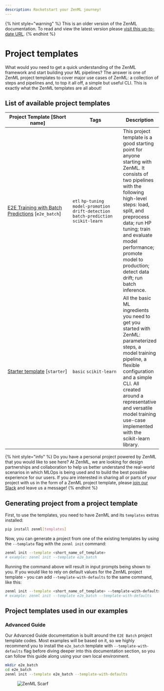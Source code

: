 ```yaml
---
description: Rocketstart your ZenML journey!
---
```


{% hint style="warning" %}
This is an older version of the ZenML documentation. To read and view the latest version please [visit this up-to-date URL](https://docs.zenml.io).
{% endhint %}


# Project templates

What would you need to get a quick understanding of the ZenML framework and start building your ML pipelines? The answer is one of ZenML project templates to cover major use cases of ZenML: a collection of steps and pipelines and, to top it all off, a simple but useful CLI. This is exactly what the ZenML templates are all about!

## List of available project templates

<table data-full-width="true"><thead><tr><th width="281.33333333333337">Project Template [Short name]</th><th width="200">Tags</th><th>Description</th></tr></thead><tbody><tr><td><a href="https://github.com/zenml-io/template-e2e-batch">E2E Training with Batch Predictions</a> [<code>e2e_batch</code>]</td><td><code>etl</code> <code>hp-tuning</code> <code>model-promotion</code> <code>drift-detection</code> <code>batch-prediction</code> <code>scikit-learn</code></td><td>This project template is a good starting point for anyone starting with ZenML. It consists of two pipelines with the following high-level steps: load, split, and preprocess data; run HP tuning; train and evaluate model performance; promote model to production; detect data drift; run batch inference.</td></tr><tr><td><a href="https://github.com/zenml-io/zenml-project-templates/tree/main/starter">Starter template</a> [<code>starter</code>]</td><td><code>basic</code> <code>scikit-learn</code></td><td>All the basic ML ingredients you need to get you started with ZenML: parameterized steps, a model training pipeline, a flexible configuration and a simple CLI. All created around a representative and versatile model training use-case implemented with the scikit-learn library.</td></tr></tbody></table>

{% hint style="info" %}
Do you have a personal project powered by ZenML that you would like to see here? At ZenML, we are looking for design partnerships and collaboration to help us better understand the real-world scenarios in which MLOps is being used and to build the best possible experience for our users. If you are interested in sharing all or parts of your project with us in the form of a ZenML project template, please [join our Slack](https://zenml.io/slack-invite/) and leave us a message!
{% endhint %}

## Generating project from a project template

First, to use the templates, you need to have ZenML and its `templates` extras installed:

```bash
pip install zenml[templates]
```

Now, you can generate a project from one of the existing templates by using the `--template` flag with the `zenml init` command:

```bash
zenml init --template <short_name_of_template>
# example: zenml init --template e2e_batch
```

Running the command above will result in input prompts being shown to you. If you would like to rely on default values for the ZenML project template - you can add `--template-with-defaults` to the same command, like this:

```bash
zenml init --template <short_name_of_template> --template-with-defaults
# example: zenml init --template e2e_batch --template-with-defaults
```

## Project templates used in our examples

<!-- ### Starter Guide

Our Starter Guide documentation is built around the `Starter` project template codes. 
Most examples will be based on it, so we highly recommend you to install the `starter` template
with `--template-with-defaults` flag before diving deeper into this documentation section, 
so you can follow this guide along using your own local environment.

```bash
mkdir starter
cd starter
zenml init --template starter --template-with-defaults
``` -->

### Advanced Guide

Our Advanced Guide documentation is built around the `E2E Batch` project template codes. 
Most examples will be based on it, so we highly recommend you to install the `e2e_batch` template
with `--template-with-defaults` flag before diving deeper into this documentation section, 
so you can follow this guide along using your own local environment.

```bash
mkdir e2e_batch
cd e2e_batch
zenml init --template e2e_batch --template-with-defaults
```

<figure><img src="https://static.scarf.sh/a.png?x-pxid=f0b4f458-0a54-4fcd-aa95-d5ee424815bc" alt="ZenML Scarf"><figcaption></figcaption></figure>
